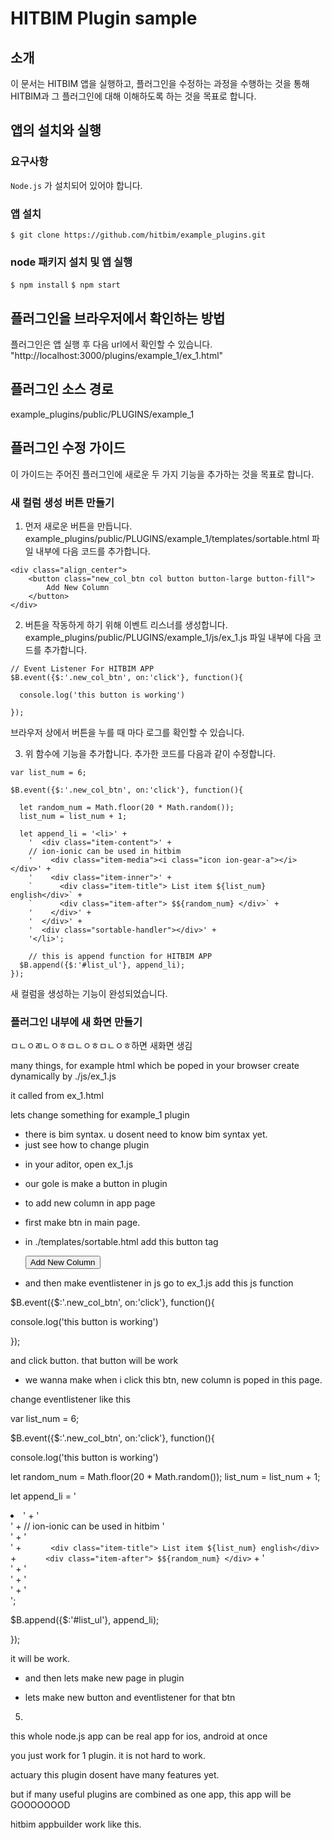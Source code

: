 # HITBIM Plugin sample

## 소개
이 문서는 HITBIM 앱을 실행하고, 플러그인을 수정하는 과정을 수행하는 것을 통해 HITBIM과 그 플러그인에 대해 이해하도록 하는 것을 목표로 합니다.

## 앱의 설치와 실행

### 요구사항

`Node.js` 가 설치되어 있어야 합니다.

### 앱 설치
`$ git clone https://github.com/hitbim/example_plugins.git `

### node 패키지 설치 및 앱 실행

`$ npm install`
`$ npm start`

## 플러그인을 브라우저에서 확인하는 방법

플러그인은 앱 실행 후 다음 url에서 확인할 수 있습니다.
"http://localhost:3000/plugins/example_1/ex_1.html"

## 플러그인 소스 경로

example_plugins/public/PLUGINS/example_1

## 플러그인 수정 가이드

이 가이드는 주어진 플러그인에 새로운 두 가지 기능을 추가하는 것을 목표로 합니다.

### 새 컬럼 생성 버튼 만들기

1. 먼저 새로운 버튼을 만듭니다.
example_plugins/public/PLUGINS/example_1/templates/sortable.html 
파일 내부에 다음 코드를 추가합니다.

``` 
<div class="align_center">
    <button class="new_col_btn col button button-large button-fill">
        Add New Column
    </button>
</div>
```

2. 버튼을 작동하게 하기 위해 이벤트 리스너를 생성합니다.
example_plugins/public/PLUGINS/example_1/js/ex_1.js
파일 내부에 다음 코드를 추가합니다.

```
// Event Listener For HITBIM APP
$B.event({$:'.new_col_btn', on:'click'}, function(){

  console.log('this button is working')

});

```

브라우저 상에서 버튼을 누를 때 마다 로그를 확인할 수 있습니다.

3. 위 함수에 기능을 추가합니다.
추가한 코드를 다음과 같이 수정합니다.

```
var list_num = 6;

$B.event({$:'.new_col_btn', on:'click'}, function(){

  let random_num = Math.floor(20 * Math.random());
  list_num = list_num + 1;

  let append_li = '<li>' +
    '  <div class="item-content">' +
    // ion-ionic can be used in hitbim
    '    <div class="item-media"><i class="icon ion-gear-a"></i></div>' +
    '    <div class="item-inner">' +
    `      <div class="item-title"> List item ${list_num} english</div>` +
    `      <div class="item-after"> $${random_num} </div>` +
    '    </div>' +
    '  </div>' +
    '  <div class="sortable-handler"></div>' +
    '</li>';

    // this is append function for HITBIM APP
  $B.append({$:'#list_ul'}, append_li);
});
```

새 컬럼을 생성하는 기능이 완성되었습니다.

### 플러그인 내부에 새 화면 만들기

ㅁㄴㅇㄻㄴㅇㅎㅁㄴㅇㅎㅁㄴㅇㅎ하면 새화면 생김

many things, for example html which be poped in your browser create dynamically 
by ./js/ex_1.js



it called from ex_1.html

lets change something for example_1 plugin

* there is bim syntax. u dosent need to know bim syntax yet.
* just see how to change plugin

- in your aditor, open ex_1.js

* our gole is make a button in plugin
* to add new column in app page



* first make btn in main page.
* in ./templates/sortable.html
add this button tag

  <div class="align_center">
    <button class="new_col_btn col button button-large button-fill">
      Add New Column
    </button>
  </div>


* and then make eventlistener in js
go to ex_1.js
add this js function

$B.event({$:'.new_col_btn', on:'click'}, function(){

  console.log('this button is working')

});

and click button.
that button will be work


* we wanna make 
when i click this btn,
new column is poped in this page.

change eventlistener like this

var list_num = 6;

$B.event({$:'.new_col_btn', on:'click'}, function(){

  console.log('this button is working')

  let random_num = Math.floor(20 * Math.random());
  list_num = list_num + 1;

  let append_li = '<li>' +
    '  <div class="item-content">' +
    // ion-ionic can be used in hitbim
    '    <div class="item-media"><i class="icon ion-gear-a"></i></div>' +
    '    <div class="item-inner">' +
    `      <div class="item-title"> List item ${list_num} english</div>` +
    `      <div class="item-after"> $${random_num} </div>` +
    '    </div>' +
    '  </div>' +
    '  <div class="sortable-handler"></div>' +
    '</li>';

  $B.append({$:'#list_ul'}, append_li);

});

it will be work.



* and then lets make new page in plugin

* lets make new button and eventlistener for that btn









5. 

this whole node.js app can be real app for ios, android at once

you just work for 1 plugin. it is not hard to work.

actuary this plugin dosent have many features yet.

but if many useful plugins are combined as one app, this app will be GOOOOOOOD

hitbim appbuilder work like this.



